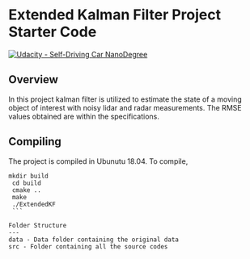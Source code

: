 # **Extended Kalman Filter Project Starter Code**
[![Udacity - Self-Driving Car NanoDegree](https://s3.amazonaws.com/udacity-sdc/github/shield-carnd.svg)](http://www.udacity.com/drive)

Overview
---
In this project kalman filter is utilized to estimate the state of a moving object of interest with noisy lidar and radar measurements.
The RMSE values obtained are within the specifications.

Compiling
---
The project is compiled in Ubunutu 18.04.
To compile, 
   ```
   mkdir build
    cd build 
    cmake .. 
    make 
    ./ExtendedKF
    ```

Folder Structure
--- 
data - Data folder containing the original data
src - Folder containing all the source codes
